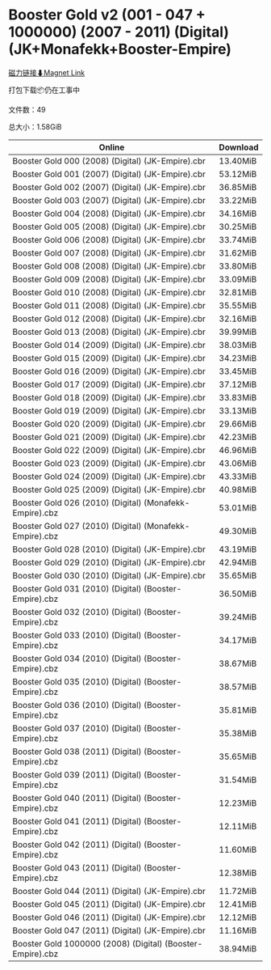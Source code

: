 # Booster Gold v2 (001 - 047 + 1000000) (2007 - 2011) (Digital) (JK+Monafekk+Booster-Empire)

[磁力链接⬇Magnet Link](magnet:?xt=urn:btih:cd8553f4c2d021f96c9ada2ffdf51771b7c0ec9f&dn=Booster%20Gold%20v2%20%28001%20-%20047%20%2B%201000000%29%20%282007%20-%202011%29%20%28Digital%29%20%28JK%2BMonafekk%2BBooster-Empire%29)

打包下载📦仍在工事中

文件数：49

总大小：1.58GiB

Online | Download
--- | ---
Booster Gold 000 (2008) (Digital) (JK-Empire).cbr | 13.40MiB
Booster Gold 001 (2007) (Digital) (JK-Empire).cbr | 53.12MiB
Booster Gold 002 (2007) (Digital) (JK-Empire).cbr | 36.85MiB
Booster Gold 003 (2007) (Digital) (JK-Empire).cbr | 33.22MiB
Booster Gold 004 (2008) (Digital) (JK-Empire).cbr | 34.16MiB
Booster Gold 005 (2008) (Digital) (JK-Empire).cbr | 30.25MiB
Booster Gold 006 (2008) (Digital) (JK-Empire).cbr | 33.74MiB
Booster Gold 007 (2008) (Digital) (JK-Empire).cbr | 31.62MiB
Booster Gold 008 (2008) (Digital) (JK-Empire).cbr | 33.80MiB
Booster Gold 009 (2008) (Digital) (JK-Empire).cbr | 33.09MiB
Booster Gold 010 (2008) (Digital) (JK-Empire).cbr | 32.81MiB
Booster Gold 011 (2008) (Digital) (JK-Empire).cbr | 35.55MiB
Booster Gold 012 (2008) (Digital) (JK-Empire).cbr | 32.16MiB
Booster Gold 013 (2008) (Digital) (JK-Empire).cbr | 39.99MiB
Booster Gold 014 (2009) (Digital) (JK-Empire).cbr | 38.03MiB
Booster Gold 015 (2009) (Digital) (JK-Empire).cbr | 34.23MiB
Booster Gold 016 (2009) (Digital) (JK-Empire).cbr | 33.45MiB
Booster Gold 017 (2009) (Digital) (JK-Empire).cbr | 37.12MiB
Booster Gold 018 (2009) (Digital) (JK-Empire).cbr | 33.83MiB
Booster Gold 019 (2009) (Digital) (JK-Empire).cbr | 33.13MiB
Booster Gold 020 (2009) (Digital) (JK-Empire).cbr | 29.66MiB
Booster Gold 021 (2009) (Digital) (JK-Empire).cbr | 42.23MiB
Booster Gold 022 (2009) (Digital) (JK-Empire).cbr | 46.96MiB
Booster Gold 023 (2009) (Digital) (JK-Empire).cbr | 43.06MiB
Booster Gold 024 (2009) (Digital) (JK-Empire).cbr | 43.33MiB
Booster Gold 025 (2009) (Digital) (JK-Empire).cbr | 40.98MiB
Booster Gold 026 (2010) (Digital) (Monafekk-Empire).cbz | 53.01MiB
Booster Gold 027 (2010) (Digital) (Monafekk-Empire).cbz | 49.30MiB
Booster Gold 028 (2010) (Digital) (JK-Empire).cbr | 43.19MiB
Booster Gold 029 (2010) (Digital) (JK-Empire).cbr | 42.94MiB
Booster Gold 030 (2010) (Digital) (JK-Empire).cbr | 35.65MiB
Booster Gold 031 (2010) (Digital) (Booster-Empire).cbz | 36.50MiB
Booster Gold 032 (2010) (Digital) (Booster-Empire).cbz | 39.24MiB
Booster Gold 033 (2010) (Digital) (Booster-Empire).cbz | 34.17MiB
Booster Gold 034 (2010) (Digital) (Booster-Empire).cbz | 38.67MiB
Booster Gold 035 (2010) (Digital) (Booster-Empire).cbz | 38.57MiB
Booster Gold 036 (2010) (Digital) (Booster-Empire).cbz | 35.81MiB
Booster Gold 037 (2010) (Digital) (Booster-Empire).cbz | 35.38MiB
Booster Gold 038 (2011) (Digital) (Booster-Empire).cbz | 35.65MiB
Booster Gold 039 (2011) (Digital) (Booster-Empire).cbz | 31.54MiB
Booster Gold 040 (2011) (Digital) (Booster-Empire).cbz | 12.23MiB
Booster Gold 041 (2011) (Digital) (Booster-Empire).cbz | 12.11MiB
Booster Gold 042 (2011) (Digital) (Booster-Empire).cbz | 11.60MiB
Booster Gold 043 (2011) (Digital) (Booster-Empire).cbz | 12.38MiB
Booster Gold 044 (2011) (Digital) (JK-Empire).cbr | 11.72MiB
Booster Gold 045 (2011) (Digital) (JK-Empire).cbr | 12.41MiB
Booster Gold 046 (2011) (Digital) (JK-Empire).cbr | 12.12MiB
Booster Gold 047 (2011) (Digital) (JK-Empire).cbr | 11.16MiB
Booster Gold 1000000 (2008) (Digital) (Booster-Empire).cbz | 38.94MiB